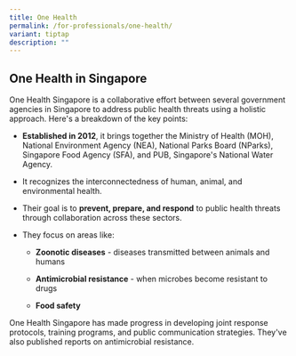 ```yaml
---
title: One Health
permalink: /for-professionals/one-health/
variant: tiptap
description: ""
---
```

<h2>One Health in Singapore</h2>
<p>One Health Singapore is a collaborative effort between several government
agencies in Singapore to address public health threats using a holistic
approach. Here's a breakdown of the key points:</p>
<ul data-tight="true" class="tight">
<li>
<p><strong>Established in 2012</strong>, it brings together the Ministry
of Health (MOH), National Environment Agency (NEA), National Parks Board
(NParks), Singapore Food Agency (SFA), and PUB, Singapore's National Water
Agency.</p>
</li>
<li>
<p>It recognizes the interconnectedness of human, animal, and environmental
health.</p>
</li>
<li>
<p>Their goal is to <strong>prevent, prepare, and respond</strong> to public
health threats through collaboration across these sectors.</p>
</li>
<li>
<p>They focus on areas like:</p>
<ul data-tight="true" class="tight">
<li>
<p><strong>Zoonotic diseases</strong> - diseases transmitted between animals
and humans</p>
</li>
<li>
<p><strong>Antimicrobial resistance</strong> - when microbes become resistant
to drugs</p>
</li>
<li>
<p><strong>Food safety</strong>
</p>
</li>
</ul>
</li>
</ul>
<p>One Health Singapore has made progress in developing joint response protocols,
training programs, and public communication strategies. They've also published
reports on antimicrobial resistance.</p>